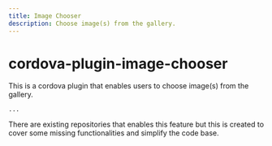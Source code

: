 ```yaml
---
title: Image Chooser
description: Choose image(s) from the gallery.
---
```


# cordova-plugin-image-chooser

This is a cordova plugin that enables users to choose image(s) from the gallery.

    ...

There are existing repositories that enables this feature but this is created to cover some missing functionalities and simplify the code base.